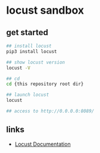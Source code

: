 # locust sandbox

## get started

```sh
## install locust
pip3 install locust

## show locust version
locust -V

## cd
cd {this repository root dir}

## launch locust
locust

## access to http://0.0.0.0:8089/
```

## links

- [Locust Documentation](https://docs.locust.io/en/stable/)
